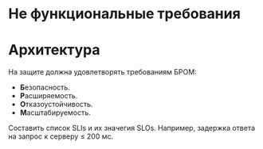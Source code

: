 # Не функциональные требования

# Архитектура

На защите должна удовлетворять требованиям БРОМ:
- **Б**езопасность.
- **Р**асширяемость.
- **О**тказоустойчивость.
- **М**асштабируемость.

Составить список SLIs и их значегия SLOs. Например,
задержка ответа на запрос к серверу ≤ 200 мс.